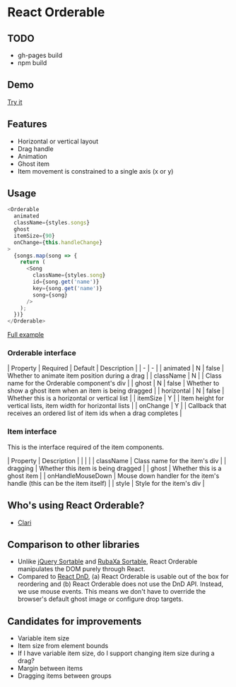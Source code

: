 # React Orderable
## TODO
- gh-pages build
- npm build

## Demo
[Try it](http://clariussystems.github.io/react-orderable)

## Features
- Horizontal or vertical layout
- Drag handle
- Animation
- Ghost item
- Item movement is constrained to a single axis (x or y)

## Usage
```javascript
<Orderable
  animated
  className={styles.songs}
  ghost
  itemSize={90}
  onChange={this.handleChange}
>
  {songs.map(song => {
    return (
      <Song
        className={styles.song}
        id={song.get('name')}
        key={song.get('name')}
        song={song}
      />
    );
  })}
</Orderable>
```

[Full example](https://github.com/clariussystems/react-orderable/blob/master/app/welcome/containers/Welcome.js)

### Orderable interface

| Property | Required | Default | Description |
| - | - |
| animated | N | false | Whether to animate item position during a drag |
| className | N | | Class name for the Orderable component's div |
| ghost | N | false | Whether to show a ghost item when an item is being dragged |
| horizontal | N | false | Whether this is a horizontal or vertical list |
| itemSize | Y | | Item height for vertical lists, item width for horizontal lists |
| onChange | Y | | Callback that receives an ordered list of item ids when a drag completes |

### Item interface

This is the interface required of the item components.

| Property | Description |
| | |
| className | Class name for the item's div |
| dragging | Whether this item is being dragged |
| ghost | Whether this is a ghost item |
| onHandleMouseDown | Mouse down handler for the item's handle (this can be the item itself) |
| style | Style for the item's div |

## Who's using React Orderable?
- [Clari](http://www.clari.com)

## Comparison to other libraries
- Unlike [jQuery Sortable](https://jqueryui.com/sortable) and [RubaXa Sortable](https://github.com/RubaXa/Sortable), React Orderable manipulates the DOM purely through React.
- Compared to [React DnD](https://github.com/gaearon/react-dnd), (a) React Orderable is usable out of the box for reordering and (b) React Orderable does not use the DnD API. Instead, we use mouse events. This means we don't have to override the browser's default ghost image or configure drop targets.

## Candidates for improvements
- Variable item size
- Item size from element bounds
- If I have variable item size, do I support changing item size during a drag?
- Margin between items
- Dragging items between groups
